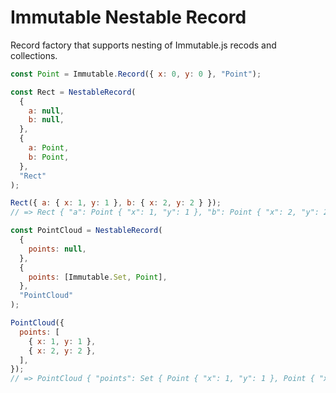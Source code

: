 # Immutable Nestable Record

Record factory that supports nesting of Immutable.js recods and collections.

```js
const Point = Immutable.Record({ x: 0, y: 0 }, "Point");

const Rect = NestableRecord(
  {
    a: null,
    b: null,
  },
  {
    a: Point,
    b: Point,
  },
  "Rect"
);

Rect({ a: { x: 1, y: 1 }, b: { x: 2, y: 2 } });
// => Rect { "a": Point { "x": 1, "y": 1 }, "b": Point { "x": 2, "y": 2 } }

const PointCloud = NestableRecord(
  {
    points: null,
  },
  {
    points: [Immutable.Set, Point],
  },
  "PointCloud"
);

PointCloud({
  points: [
    { x: 1, y: 1 },
    { x: 2, y: 2 },
  ],
});
// => PointCloud { "points": Set { Point { "x": 1, "y": 1 }, Point { "x": 2, "y": 2 } } }
```
